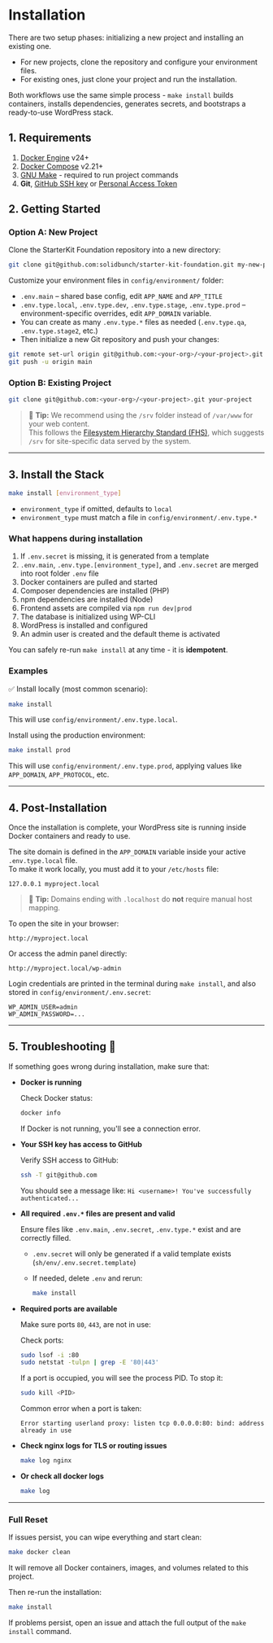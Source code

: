 # Installation

There are two setup phases: initializing a new project and installing an existing one.

- For new projects, clone the repository and configure your environment files.
- For existing ones, just clone your project and run the installation.

Both workflows use the same simple process - `make install` builds containers, installs dependencies, generates secrets, and bootstraps a ready-to-use WordPress stack.

## 1. Requirements

1. [Docker Engine](https://docs.docker.com/engine/install/) v24+
2. [Docker Compose](https://docs.docker.com/compose/install/) v2.21+
3. [GNU Make](https://www.gnu.org/software/make/) - required to run project commands
3. **Git**, [GitHub SSH key](https://docs.github.com/en/authentication/connecting-to-github-with-ssh) or [Personal Access Token](https://docs.github.com/en/authentication/keeping-your-account-and-data-secure/managing-your-personal-access-tokens)

## 2. Getting Started

### Option A: New Project

Clone the StarterKit Foundation repository into a new directory:

```bash
git clone git@github.com:solidbunch/starter-kit-foundation.git my-new-project-folder
```

Customize your environment files in `config/environment/` folder:

- `.env.main` – shared base config, edit `APP_NAME` and `APP_TITLE`
- `.env.type.local`, `.env.type.dev`, `.env.type.stage`, `.env.type.prod` – environment-specific overrides, edit `APP_DOMAIN` variable.
- You can create as many `.env.type.*` files as needed (`.env.type.qa`, `.env.type.stage2`, etc.)
- Then initialize a new Git repository and push your changes:

```bash
git remote set-url origin git@github.com:<your-org>/<your-project>.git
git push -u origin main
```

### Option B: Existing Project

```bash
git clone git@github.com:<your-org>/<your-project>.git your-project
```

> 📁 **Tip:** We recommend using the `/srv` folder instead of `/var/www` for your web content.\
> This follows the [Filesystem Hierarchy Standard (FHS)](https://refspecs.linuxfoundation.org/FHS_3.0/fhs/ch03s17.html), which suggests `/srv` for site-specific data served by the system.

---

## 3. Install the Stack

```bash
make install [environment_type]
```

- `environment_type` if omitted, defaults to `local`
- `environment_type` must match a file in `config/environment/.env.type.*`

### What happens during installation

1. If `.env.secret` is missing, it is generated from a template
2. `.env.main`, `.env.type.[environment_type]`, and `.env.secret` are merged into root folder `.env` file
3. Docker containers are pulled and started
4. Composer dependencies are installed (PHP)
5. npm dependencies are installed (Node)
6. Frontend assets are compiled via `npm run dev|prod`
7. The database is initialized using WP-CLI
8. WordPress is installed and configured
9. An admin user is created and the default theme is activated

You can safely re-run `make install` at any time - it is **idempotent**.

### Examples

✅ Install locally (most common scenario):

```bash
make install
```

This will use `config/environment/.env.type.local`.

Install using the production environment:

```bash
make install prod
```

This will use `config/environment/.env.type.prod`, applying values like `APP_DOMAIN`, `APP_PROTOCOL`, etc.

---

## 4. Post-Installation

Once the installation is complete, your WordPress site is running inside Docker containers and ready to use.

The site domain is defined in the `APP_DOMAIN` variable inside your active `.env.type.local` file.  
To make it work locally, you must add it to your `/etc/hosts` file:

```plaintext
127.0.0.1 myproject.local
```

> 📁 **Tip:** Domains ending with `.localhost` do **not** require manual host mapping.

To open the site in your browser:

```
http://myproject.local
```

Or access the admin panel directly:

```
http://myproject.local/wp-admin
```

Login credentials are printed in the terminal during `make install`, and also stored in `config/environment/.env.secret`:

```dotenv
WP_ADMIN_USER=admin
WP_ADMIN_PASSWORD=...
```

---

## 5. Troubleshooting 🐞

If something goes wrong during installation, make sure that:

- **Docker is running**

  Check Docker status:

  ```bash
  docker info
  ```

  If Docker is not running, you'll see a connection error.

- **Your SSH key has access to GitHub**

  Verify SSH access to GitHub:

  ```bash
  ssh -T git@github.com
  ```

  You should see a message like:
  `Hi <username>! You've successfully authenticated...`

- **All required `.env.*` files are present and valid**

  Ensure files like `.env.main`, `.env.secret`, `.env.type.*` exist and are correctly filled.

    * `.env.secret` will only be generated if a valid template exists (`sh/env/.env.secret.template`)
    * If needed, delete `.env` and rerun:

      ```bash
      make install
      ```

- **Required ports are available**

  Make sure ports `80`, `443`, are not in use:

  Check ports:

  ```bash
  sudo lsof -i :80
  sudo netstat -tulpn | grep -E '80|443'
  ```

  If a port is occupied, you will see the process PID. To stop it:

  ```bash
  sudo kill <PID>
  ```

  Common error when a port is taken:

  ```text
  Error starting userland proxy: listen tcp 0.0.0.0:80: bind: address already in use
  ```

- **Check nginx logs for TLS or routing issues**

  ```bash
  make log nginx
  ```

- **Or check all docker logs**
  ```bash
  make log
  ```

---

### Full Reset

If issues persist, you can wipe everything and start clean:

```bash
make docker clean
```

It will remove all Docker containers, images, and volumes related to this project.

Then re-run the installation:

```bash
make install
```

If problems persist, open an issue and attach the full output of the `make install` command.
